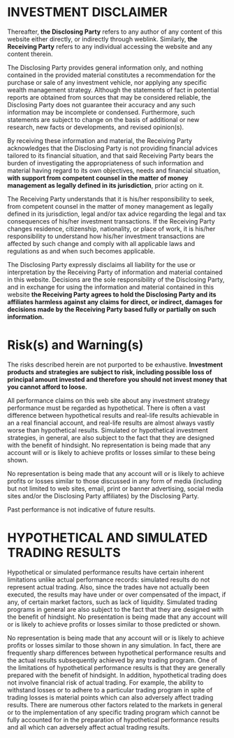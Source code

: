 # INVESTMENT DISCLAIMER
Thereafter, **the Disclosing Party** refers to any author of any content of this website either directly, or indirectly through weblink. Similarly, **the Receiving Party** refers to any individual accessing the website and any content therein.

The Disclosing Party provides general information only, and nothing contained in the provided material constitutes a recommendation for the purchase or sale of any investment vehicle, nor applying any specific wealth management strategy.
Although the statements of fact in potential reports are obtained from sources that may be considered reliable, the Disclosing Party does not guarantee their accuracy and any such information may be incomplete or condensed. 
Furthermore, such statements are subject to change on the basis of additional or new research, new facts or developments, and revised opinion(s). 

By receiving these information and material, the Receiving Party acknowledges that the Disclosing Party is not providing financial advices tailored to its financial situation, and that said Receiving Party bears the burden of 
investigating the appropriateness of such information and material having regard to its own objectives, needs and financial situation, **with support from competent counsel in the matter of money management as legally defined in its jurisdiction**, 
prior acting on it.

The Receiving Party understands that it is his/her responsibility to seek, from competent counsel in the matter of money management as legally defined in its jurisdiction, 
legal and/or tax advice regarding the legal and tax consequences of his/her investment transactions. 
If the Receiving Party changes residence, citizenship, nationality, or place of work, it is his/her responsibility to understand 
how his/her investment transactions are affected by such change and comply with all applicable laws and regulations as and when such becomes applicable. 

The Disclosing Party expressly disclaims all liability for the use or interpretation by the Receiving Party of information and material contained in this website. Decisions are the sole responsibility of the Disclosing Party, and in exchange 
for using the information and material contained in this website **the Receiving Party agrees to hold the Disclosing Party and its affiliates harmless against any claims for direct, or indirect, damages for decisions made by the Receiving Party based 
fully or partially on such information.**

# Risk(s) and Warning(s)
The risks described herein are not purported to be exhaustive. **Investment products and strategies are subject to risk, including possible loss of principal amount invested and therefore you should not invest money 
that you cannot afford to loose.** 

All performance claims on this web site about any investment strategy performance must be regarded as hypothetical. There is often a vast difference between hypothetical results and real-life results achievable in an a 
real financial account, and real-life results are almost always vastly worse than hypothetical results. Simulated or hypothetical investment strategies, in general, are also subject to the fact that they are designed with the benefit of hindsight. 
No representation is being made that any account will or is likely to achieve profits or losses similar to these being shown.

No representation is being made that any account will or is likely to achieve profits or losses similar to those discussed in any form of media (including but not limited to web sites, email, print or banner advertising, 
social media sites and/or the Disclosing Party affiliates) by the Disclosing Party.

Past performance is not indicative of future results.  

# HYPOTHETICAL AND SIMULATED TRADING RESULTS

Hypothetical or simulated performance results have certain inherent limitations unlike actual performance records: simulated results do not represent actual trading. Also, since the trades have not actually been executed, 
the results may have under or over compensated of the impact, if any, of certain market factors, such as lack of liquidity. Simulated trading programs in general are also subject to the fact that they are designed with the 
benefit of hindsight. No presentation is being made that any account will or is likely to achieve profits or losses similar to those predicted or shown.

No representation is being made that any account will or is likely to achieve profits or losses similar to those shown in any simulation. In fact, there are frequently sharp differences between hypothetical performance 
results and the actual results subsequently achieved by any trading program. One of the limitations of hypothetical performance results is that they are generally prepared with the benefit of hindsight. In addition, 
hypothetical trading does not involve financial risk of actual trading. For example, the ability to withstand losses or to adhere to a particular trading program in spite of trading losses is material points which 
can also adversely affect trading results. There are numerous other factors related to the markets in general or to the implementation of any specific trading program which cannot be fully accounted for in the preparation 
of hypothetical performance results and all which can adversely affect actual trading results.